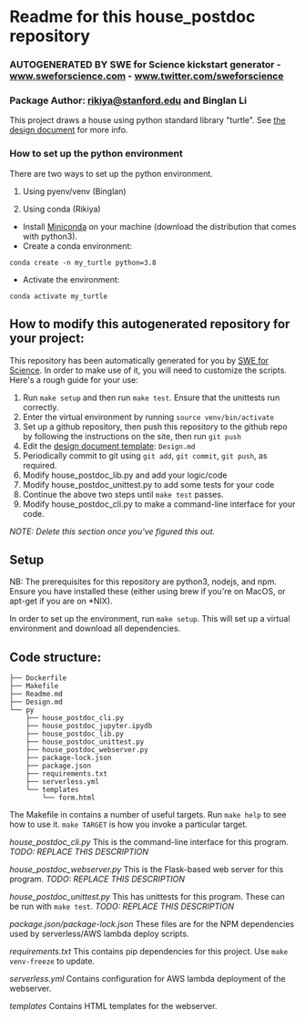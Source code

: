 # Readme for this house_postdoc repository
### AUTOGENERATED BY SWE for Science kickstart generator - www.sweforscience.com - www.twitter.com/sweforscience 
### Package Author: rikiya@stanford.edu and Binglan Li

This project draws a house using python standard library "turtle". See [the design document](Design.md) for more info.

### How to set up the python environment

There are two ways to set up the python environment.

1. Using pyenv/venv (Binglan)

1. Using conda (Rikiya)
- Install [Miniconda](https://docs.conda.io/en/latest/miniconda.html#linux-installers) on your machine (download the distribution that comes with python3).  
- Create a conda environment:
```
conda create -n my_turtle python=3.8
```  
- Activate the environment:
```
conda activate my_turtle
```










## How to modify this autogenerated repository for your project:

This repository has been automatically generated for you by [SWE for Science](www.sweforscience.com).  In order to make use of it, you will need to customize the scripts. Here's a rough guide for your use:

1. Run `make setup` and then run `make test`.  Ensure that the unittests run correctly.
1. Enter the virtual environment by running `source venv/bin/activate`
1. Set up a github repository, then push this repository to the github repo by following the instructions on the site, then run `git push`
1. Edit the [design document template](Design.md): `Design.md`
1. Periodically commit to git using `git add`, `git commit`, `git push`, as required.
1. Modify house_postdoc_lib.py and add your logic/code
1. Modify house_postdoc_unittest.py to add some tests for your code
1. Continue the above two steps until `make test` passes.
1. Modify house_postdoc_cli.py to make a command-line interface for your code.
<!-- 1. Modify (or delete) house_postdoc_webserver.py -->
<!-- 1. You may add additional python dependencies using pip install *but ensure that your venv is activated before doing so, and ensure that you run `make venv-freeze` before committing and pushing code* -->
<!-- 1. If you are using a webserver, you may deploy code to *AWS Lambda* by running `sls deploy` from the `py/` directory.  You may need to edit the `serverless.yml` file. Before doing this, you will need to go to the [AWS IAM console](https://console.aws.amazon.com/iam/home#/users$new?step=details) and  grant the following permissions to the AWS IAM account which you're using here: 
```IAMFullAccess
  AmazonS3FullAccess
  AmazonAPIGatewayInvokeFullAccess
  CloudWatchFullAccess
  AmazonAPIGatewayAdministrator
  AWSCloudFormationFullAccess
  AWSLambda_FullAccess 
  ``` -->


 *_NOTE: Delete this  section once you've figured this out._*


## Setup

NB: The prerequisites for this repository are python3, nodejs, and npm. Ensure you have installed these (either using brew if you're on MacOS, or apt-get if you are on *NIX).

In order to set up the environment, run `make setup`. This will set up a virtual environment and download all dependencies.


## Code structure:
```.
├── Dockerfile
├── Makefile
├── Readme.md
├── Design.md
└── py
    ├── house_postdoc_cli.py
    ├── house_postdoc_jupyter.ipydb
    ├── house_postdoc_lib.py
    ├── house_postdoc_unittest.py
    ├── house_postdoc_webserver.py
    ├── package-lock.json
    ├── package.json
    ├── requirements.txt
    ├── serverless.yml
    └── templates
        └── form.html 
```

The Makefile in contains a number of useful targets. Run `make help` to see how to use it. `make TARGET` is how you invoke a particular target.

*house_postdoc_cli.py* This is the command-line interface for this program. _TODO: REPLACE THIS DESCRIPTION_

*house_postdoc_webserver.py* This is the Flask-based web server for this program. _TODO: REPLACE THIS DESCRIPTION_

*house_postdoc_unittest.py* This has unittests for this program. These can be run with `make test`.  _TODO: REPLACE THIS DESCRIPTION_

*package.json/package-lock.json* These files are for the NPM dependencies used by serverless/AWS lambda deploy scripts.

*requirements.txt* This contains pip dependencies for this project. Use `make venv-freeze` to update.

*serverless.yml* Contains configuration for AWS lambda deployment of the webserver.

*templates* Contains HTML templates for the webserver.

